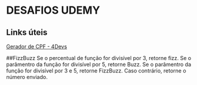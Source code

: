 # DESAFIOS UDEMY

## Links úteis
[Gerador de CPF - 4Devs](https://www.4devs.com.br/gerador_de_cpf)

##FizzBuzz
Se o percentual de função for divisível por 3, retorne fizz. Se o parâmentro da função for divisível por 5, retorne Buzz. Se o parâmentro
da função for divisível por 3 e 5, retorne FizzBuzz. Caso contrário, retorne o número enviado.

